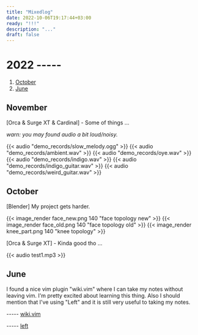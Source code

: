 ```yaml
---
title: "Mixedlog"
date: 2022-10-06T19:17:44+03:00
ready: "!!!"
description: "..."
draft: false
---
```


# 2022 -----

1. [October](#october)
1. [June](#june)

## November

[Orca & Surge XT & Cardinal] - Some of things ...

*warn: you may found audio a bit loud/noisy.*

{{< audio "demo_records/slow_melody.ogg" >}}
{{< audio "demo_records/ambient.wav" >}}
{{< audio "demo_records/oye.wav" >}}
{{< audio "demo_records/indigo.wav" >}}
{{< audio "demo_records/indigo_guitar.wav" >}}
{{< audio "demo_records/weird_guitar.wav" >}}

## October

[Blender] My project gets harder.

{{< image_render face_new.png 140 "face topology new" >}}
{{< image_render face_old.png 140 "face topology old" >}}
{{< image_render knee_part.png 140 "knee topology" >}}

[Orca & Surge XT] - Kinda good tho ...

{{< audio test1.mp3 >}}

## June

I found a nice vim plugin "wiki.vim" where I can take my notes without leaving vim.
I'm pretty excited about learning this thing.
Also I should mention that I've using "Left" and it is still very useful to taking my notes.

----- [wiki.vim](https://github.com/lervag/wiki.vim)

----- [left](https://100r.co/site/left.html)
